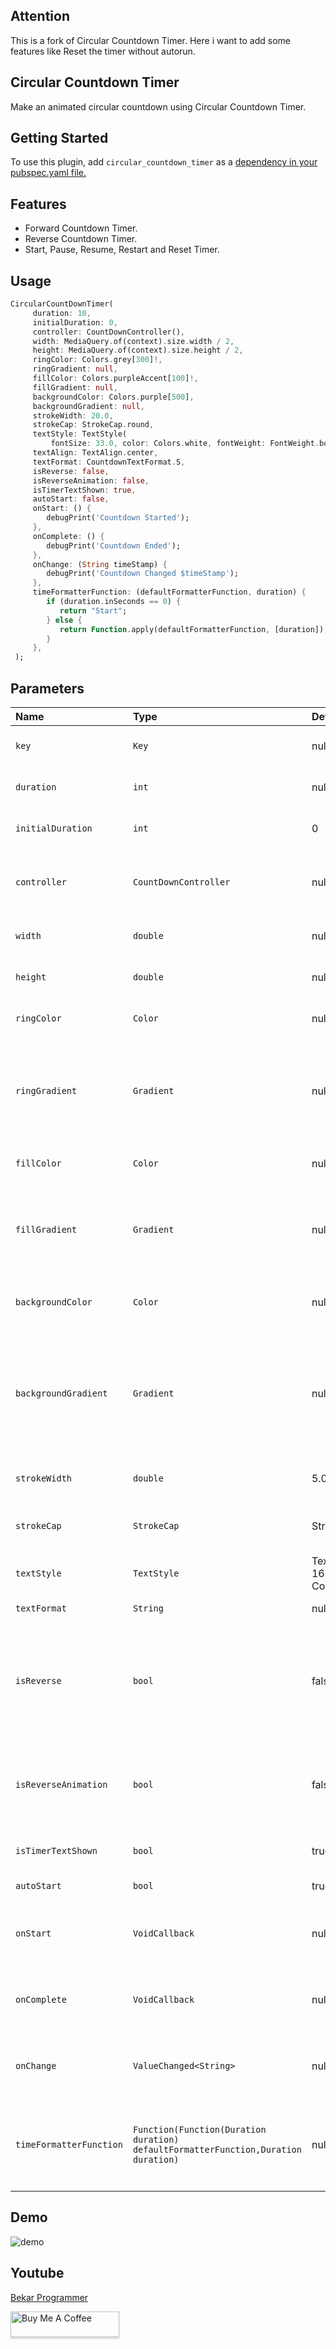 ## Attention

This is a fork of Circular Countdown Timer. Here i want to add some features like Reset the timer without autorun.

## Circular Countdown Timer

Make an animated circular countdown using Circular Countdown Timer.

## Getting Started

To use this plugin, add `circular_countdown_timer` as a [dependency in your pubspec.yaml file.](https://flutter.dev/docs/development/packages-and-plugins/using-packages)

## Features
* Forward Countdown Timer.
* Reverse Countdown Timer.
* Start, Pause, Resume, Restart and Reset Timer.

## Usage

```dart
CircularCountDownTimer(
     duration: 10,
     initialDuration: 0,
     controller: CountDownController(),
     width: MediaQuery.of(context).size.width / 2,
     height: MediaQuery.of(context).size.height / 2,
     ringColor: Colors.grey[300]!,
     ringGradient: null,
     fillColor: Colors.purpleAccent[100]!,
     fillGradient: null,
     backgroundColor: Colors.purple[500],
     backgroundGradient: null,
     strokeWidth: 20.0,
     strokeCap: StrokeCap.round,
     textStyle: TextStyle(
         fontSize: 33.0, color: Colors.white, fontWeight: FontWeight.bold),
     textAlign: TextAlign.center,
     textFormat: CountdownTextFormat.S,
     isReverse: false,
     isReverseAnimation: false,
     isTimerTextShown: true,
     autoStart: false,
     onStart: () {
        debugPrint('Countdown Started');
     },
     onComplete: () {
        debugPrint('Countdown Ended');
     },
     onChange: (String timeStamp) {
        debugPrint('Countdown Changed $timeStamp');
     },
     timeFormatterFunction: (defaultFormatterFunction, duration) {
        if (duration.inSeconds == 0) {
           return "Start";
        } else {
           return Function.apply(defaultFormatterFunction, [duration]);
        }
     },
 );
```

## Parameters
|Name|Type|Default Value|Description
|:-------------|:----------|:--------|:------------|
|`key`|`Key`|null|*Key for Countdown Timer.*|
|`duration`|`int`|null|*Countdown duration in Seconds.*|
|`initialDuration`|`int`|0|*Countdown initial elapsed Duration in Seconds.*|
|`controller`|`CountDownController`|null|*Controls (i.e Start, Pause, Resume, Restart) the Countdown Timer.*|
|`width`|`double`|null|*Width of the Countdown Widget.*|
|`height`|`double`|null|*Height of the Countdown Widget.*|
|`ringColor`|`Color`|null|*Ring Color for Countdown Widget.*|
|`ringGradient`|`Gradient`|null|*Ring Gradient for Countdown Widget. Note that ringColor will not be effective if gradient is provided.*|
|`fillColor`|`Color`|null|*Filling Color for Countdown Widget.*|
|`fillGradient`|`Gradient`|null|*Filling Gradient for Countdown Widget. Note that fillColor will not be effective if gradient is provided.*|
|`backgroundColor`|`Color`|null|*Background Color for Countdown Widget.*|
|`backgroundGradient`|`Gradient`|null|*Background Gradient for Countdown Widget. Note that backgroundColor will not be effective if gradient is provided.*|
|`strokeWidth`|`double`|5.0|*Border Thickness of the Countdown Ring.*|
|`strokeCap`|`StrokeCap`|StrokeCap.butt|*Begin and end contours with a flat edge and no extension.*|
|`textStyle`|`TextStyle`|TextStyle(fontSize: 16.0,color: Colors.black,)|*Text Style for Countdown Text.*|
|`textFormat`|`String`|null|*Format for the Countdown Text.*|
|`isReverse`|`bool`|false|*Handles Countdown Timer (true for Reverse Countdown (max to 0), false for Forward Countdown (0 to max)).*|
|`isReverseAnimation`|`bool`|false|*Handles Animation Direction (true for Reverse Animation, false for Forward Animation).*|
|`isTimerTextShown`|`bool`|true|*Handles visibility of the Countdown Text.*|
|`autoStart`|`bool`|true|*Handles the timer start.*|
|`onStart`|`VoidCallback`|null|*This Callback will execute when the Countdown Starts.*|
|`onComplete`|`VoidCallback`|null|*This Callback will execute when the Countdown Ends.*|
|`onChange`|`ValueChanged<String>`|null|*This Callback will execute when the Countdown Changes.*|
|`timeFormatterFunction`|`Function(Function(Duration duration) defaultFormatterFunction,Duration duration)`|null|*This Callback allows you to format the current duration to any String in Countdown Widget.*|

## Demo

![demo](https://user-images.githubusercontent.com/30389103/107875872-235f9e80-6ee4-11eb-9fd5-4e57d8f1cb00.gif)

## Youtube

[Bekar Programmer](https://www.youtube.com/channel/UCxjtmtkMX_uJBfqwZpa-m9A)


<a href="https://www.buymeacoffee.com/usamasiddiqui" target="_blank"><img src="https://www.buymeacoffee.com/assets/img/custom_images/orange_img.png" alt="Buy Me A Coffee" style="height: 41px !important;width: 174px !important;box-shadow: 0px 3px 2px 0px rgba(190, 190, 190, 0.5) !important;-webkit-box-shadow: 0px 3px 2px 0px rgba(190, 190, 190, 0.5) !important;" ></a>
